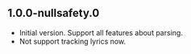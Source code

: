 ## 1.0.0-nullsafety.0
- Initial version. Support all features about parsing.
- Not support tracking lyrics now.
